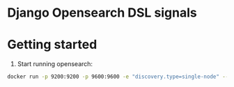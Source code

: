 # Django Opensearch DSL signals


# Getting started
1. Start running opensearch:
```bash
docker run -p 9200:9200 -p 9600:9600 -e "discovery.type=single-node" --name opensearch-node -d opensearchproject/opensearch:latest
```